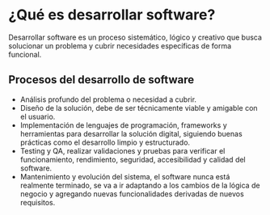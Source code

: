 # ¿Qué es desarrollar software?
Desarrollar software es un proceso sistemático, lógico y creativo que busca solucionar un problema y cubrir necesidades específicas de forma funcional.

## Procesos del desarrollo de software
* Análisis profundo del problema o necesidad a cubrir.
* Diseño de la solución, debe de ser técnicamente viable y amigable con el usuario.
* Implementación de lenguajes de programación, frameworks y herramientas para desarrollar la solución digital, siguiendo buenas prácticas como el desarrollo limpio y estructurado.
* Testing y QA, realizar validaciones y pruebas para verificar el funcionamiento, rendimiento, seguridad, accesibilidad y calidad del software.
* Mantenimiento y evolución del sistema, el software nunca está realmente terminado, se va a ir adaptando a los cambios de la lógica de negocio y agregando nuevas funcionalidades derivadas de nuevos requisitos.